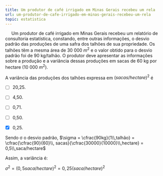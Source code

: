 ```yaml
---
title: Um produtor de café irrigado em Minas Gerais recebeu um rela
url: um-produtor-de-cafe-irrigado-em-minas-gerais-recebeu-um-rela
topic: estatistica
---
```



     Um produtor de café irrigado em Minas Gerais recebeu um relatório de consultoria estatística, constando, entre outras informações, o desvio padrão das produções de uma safra dos talhões de sua propriedade. Os talhões têm a mesma área de 30 000 $m^2$ e o valor obtido para o desvio padrão foi de 90 kg/talhão. O produtor deve apresentar as informações sobre a produção e a variância dessas produções em sacas de 60 kg por hectare (10 000 $m^2$).

A variância das produções dos talhões expressa em $(sacas/hectare)^2$ é



- [ ] 20,25.
- [ ] 4,50.
- [ ] 0,71.
- [ ] 0,50.
- [x] 0,25.


Sendo σ o desvio padrão, $\sigma = \cfrac{90kg}{1\\,talhão} = \cfrac{\cfrac{90}{60}\\, sacas}{\cfrac{30000}{10000}\\,hectare} = 0,5\\,saca/hectare$

Assim, a variância é:

$\sigma^2 = (0,5saca/hectare)^2 = 0,25(saca/hectare)^2$
